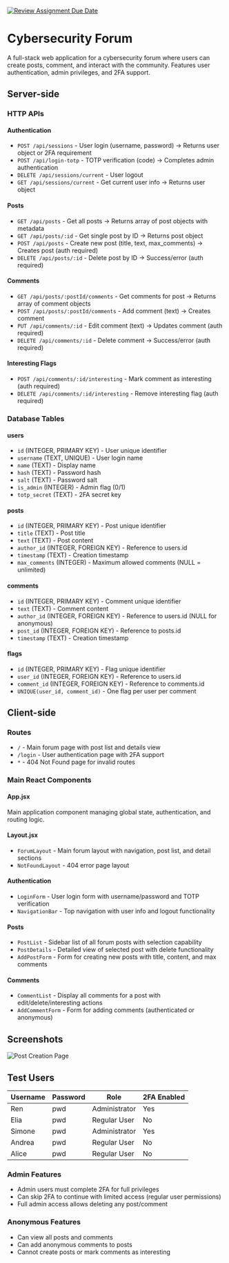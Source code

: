 [![Review Assignment Due Date](https://classroom.github.com/assets/deadline-readme-button-22041afd0340ce965d47ae6ef1cefeee28c7c493a6346c4f15d667ab976d596c.svg)](https://classroom.github.com/a/6EO6Vzam)
# Cybersecurity Forum

A full-stack web application for a cybersecurity forum where users can create posts, comment, and interact with the community. Features user authentication, admin privileges, and 2FA support.

## Server-side

### HTTP APIs

#### Authentication
- `POST /api/sessions` - User login (username, password) → Returns user object or 2FA requirement
- `POST /api/login-totp` - TOTP verification (code) → Completes admin authentication
- `DELETE /api/sessions/current` - User logout
- `GET /api/sessions/current` - Get current user info → Returns user object

#### Posts
- `GET /api/posts` - Get all posts → Returns array of post objects with metadata
- `GET /api/posts/:id` - Get single post by ID → Returns post object
- `POST /api/posts` - Create new post (title, text, max_comments) → Creates post (auth required)
- `DELETE /api/posts/:id` - Delete post by ID → Success/error (auth required)

#### Comments
- `GET /api/posts/:postId/comments` - Get comments for post → Returns array of comment objects
- `POST /api/posts/:postId/comments` - Add comment (text) → Creates comment
- `PUT /api/comments/:id` - Edit comment (text) → Updates comment (auth required)
- `DELETE /api/comments/:id` - Delete comment → Success/error (auth required)

#### Interesting Flags
- `POST /api/comments/:id/interesting` - Mark comment as interesting (auth required)
- `DELETE /api/comments/:id/interesting` - Remove interesting flag (auth required)

### Database Tables

#### users
- `id` (INTEGER, PRIMARY KEY) - User unique identifier
- `username` (TEXT, UNIQUE) - User login name
- `name` (TEXT) - Display name
- `hash` (TEXT) - Password hash
- `salt` (TEXT) - Password salt
- `is_admin` (INTEGER) - Admin flag (0/1)
- `totp_secret` (TEXT) - 2FA secret key

#### posts
- `id` (INTEGER, PRIMARY KEY) - Post unique identifier
- `title` (TEXT) - Post title
- `text` (TEXT) - Post content
- `author_id` (INTEGER, FOREIGN KEY) - Reference to users.id
- `timestamp` (TEXT) - Creation timestamp
- `max_comments` (INTEGER) - Maximum allowed comments (NULL = unlimited)

#### comments
- `id` (INTEGER, PRIMARY KEY) - Comment unique identifier
- `text` (TEXT) - Comment content
- `author_id` (INTEGER, FOREIGN KEY) - Reference to users.id (NULL for anonymous)
- `post_id` (INTEGER, FOREIGN KEY) - Reference to posts.id
- `timestamp` (TEXT) - Creation timestamp

#### flags
- `id` (INTEGER, PRIMARY KEY) - Flag unique identifier
- `user_id` (INTEGER, FOREIGN KEY) - Reference to users.id
- `comment_id` (INTEGER, FOREIGN KEY) - Reference to comments.id
- `UNIQUE(user_id, comment_id)` - One flag per user per comment

## Client-side

### Routes

- `/` - Main forum page with post list and details view
- `/login` - User authentication page with 2FA support
- `*` - 404 Not Found page for invalid routes

### Main React Components

#### App.jsx
Main application component managing global state, authentication, and routing logic.

#### Layout.jsx
- `ForumLayout` - Main forum layout with navigation, post list, and detail sections
- `NotFoundLayout` - 404 error page layout

#### Authentication
- `LoginForm` - User login form with username/password and TOTP verification
- `NavigationBar` - Top navigation with user info and logout functionality

#### Posts
- `PostList` - Sidebar list of all forum posts with selection capability
- `PostDetails` - Detailed view of selected post with delete functionality
- `AddPostForm` - Form for creating new posts with title, content, and max comments

#### Comments
- `CommentList` - Display all comments for a post with edit/delete/interesting actions
- `AddCommentForm` - Form for adding comments (authenticated or anonymous)

## Screenshots

![Post Creation Page](./screenshots/post-creation.png)

## Test Users

| Username | Password | Role | 2FA Enabled |
|----------|----------|------|-------------|
| Ren | pwd | Administrator | Yes |
| Elia | pwd | Regular User | No |
| Simone | pwd | Administrator | Yes |
| Andrea | pwd | Regular User | No |
| Alice | pwd | Regular User | No |


### Admin Features
- Admin users must complete 2FA for full privileges
- Can skip 2FA to continue with limited access (regular user permissions)
- Full admin access allows deleting any post/comment

### Anonymous Features
- Can view all posts and comments
- Can add anonymous comments to posts
- Cannot create posts or mark comments as interesting

